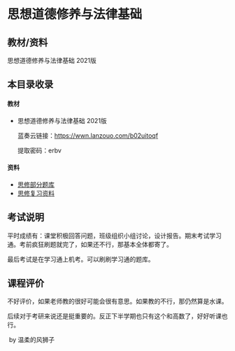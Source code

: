 # 思想道德修养与法律基础

## 教材/资料

思想道德修养与法律基础 2021版



## 本目录收录

#### 教材

- 思想道德修养与法律基础 2021版

  蓝奏云链接：https://wwn.lanzouo.com/b02uitoqf

  提取密码：erbv

#### 资料

- [思修部分题库](https://github.com/sunshineclover/HFUT-EISAT-CoursesData/tree/main/%E6%95%99%E6%9D%90%E8%B5%84%E6%96%99%E6%95%B4%E7%90%86/%E5%A4%A7%E4%B8%80%E4%B8%8A/%E6%80%9D%E6%83%B3%E9%81%93%E5%BE%B7%E4%BF%AE%E5%85%BB%E4%B8%8E%E6%B3%95%E5%BE%8B%E5%9F%BA%E7%A1%80/%E9%A2%98%E5%BA%93)
- [思修复习资料](https://github.com/sunshineclover/HFUT-EISAT-CoursesData/tree/main/%E6%95%99%E6%9D%90%E8%B5%84%E6%96%99%E6%95%B4%E7%90%86/%E5%A4%A7%E4%B8%80%E4%B8%8A/%E6%80%9D%E6%83%B3%E9%81%93%E5%BE%B7%E4%BF%AE%E5%85%BB%E4%B8%8E%E6%B3%95%E5%BE%8B%E5%9F%BA%E7%A1%80/%E5%A4%8D%E4%B9%A0%E8%B5%84%E6%96%99)



## 考试说明

平时成绩有：课堂积极回答问题，班级组织小组讨论，设计报告。期末考试学习通。考前疯狂刷题就完了，如果还不行，那基本全体都寄了。

最后考试是在学习通上机考。可以刷刷学习通的题库。

## 课程评价

不好评价，如果老师教的很好可能会很有意思。如果教的不行，那仍然算是水课。

后续对于考研来说还是挺重要的。反正下半学期也只有这个和高数了，好好听课也行。

​																																													by 温柔的风狮子